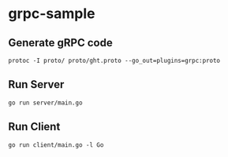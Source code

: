 # grpc-sample

## Generate gRPC code
```
protoc -I proto/ proto/ght.proto --go_out=plugins=grpc:proto
```
## Run Server
```
go run server/main.go
```
## Run Client
```
go run client/main.go -l Go
```